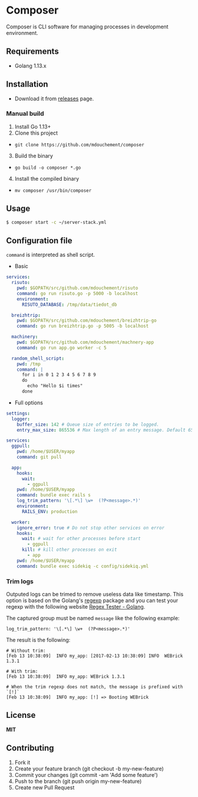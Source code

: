 # Composer

Composer is CLI software for managing processes in development environment.

## Requirements

- Golang 1.13.x

## Installation

- Download it from [releases](https://github.com/mdouchement/composer/releases) page.

### Manual build

1. Install Go 1.13+
2. Clone this project
  - `git clone https://github.com/mdouchement/composer`
3. Build the binary
  - `go build -o composer *.go`
4. Install the compiled binary
  - `mv composer /usr/bin/composer`

## Usage

```sh
$ composer start -c ~/server-stack.yml
```

## Configuration file

`command` is interpreted as shell script.

- Basic

```yml
services:
  risuto:
    pwd: $GOPATH/src/github.com/mdouchement/risuto
    command: go run risuto.go -p 5000 -b localhost
    environment:
      RISUTO_DATABASE: /tmp/data/tiedot_db

  breizhtrip:
    pwd: $GOPATH/src/github.com/mdouchement/breizhtrip-go
    command: go run breizhtrip.go -p 5005 -b localhost

  machinery:
    pwd: $GOPATH/src/github.com/mdouchement/machnery-app
    command: go run app.go worker -c 5

  random_shell_script:
    pwd: /tmp
    command: |
      for i in 0 1 2 3 4 5 6 7 8 9
      do
        echo "Hello $i times"
      done
```

- Full options

```yml
settings:
  logger:
    buffer_size: 142 # Queue size of entries to be logged.
    entry_max_size: 865536 # Max length of an entry message. Default 65536 bytes.

services:
  ggpull:
    pwd: /home/$USER/myapp
    command: git pull

  app:
    hooks:
      wait:
        - ggpull
    pwd: /home/$USER/myapp
    command: bundle exec rails s
    log_trim_pattern: '\[.*\] \w+  (?P<message>.*)'
    environment:
      RAILS_ENV: production

  worker:
    ignore_error: true # Do not stop other services on error
    hooks:
      wait: # wait for other processes before start
        - ggpull
      kill: # kill other processes on exit
        - app
    pwd: /home/$USER/myapp
    command: bundle exec sidekiq -c config/sidekiq.yml
```

### Trim logs

Outputed logs can be trimed to remove useless data like timestamp. This option is based on the Golang's [regexp](https://golang.org/pkg/regexp/) package and you can test your regexp with the following website [Regex Tester - Golang](https://regex-golang.appspot.com/assets/html/index.html).

The captured group must be named `message` like the following example:

```
log_trim_pattern: '\[.*\] \w+  (?P<message>.*)'
```

The result is the following:

```
# Without trim:
[Feb 13 10:38:09]  INFO my_app: [2017-02-13 10:38:09] INFO  WEBrick 1.3.1

# With trim:
[Feb 13 10:38:09]  INFO my_app: WEBrick 1.3.1

# When the trim regexp does not match, the message is prefixed with `[!]`
[Feb 13 10:38:09]  INFO my_app: [!] => Booting WEBrick
```

## License

**MIT**

## Contributing

1. Fork it
2. Create your feature branch (git checkout -b my-new-feature)
3. Commit your changes (git commit -am 'Add some feature')
5. Push to the branch (git push origin my-new-feature)
6. Create new Pull Request
